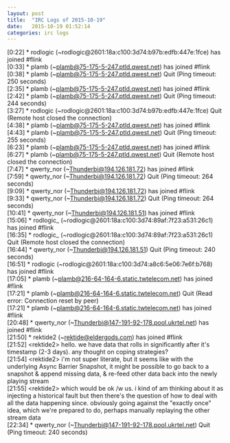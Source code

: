 ```yaml
---
layout: post
title:  "IRC Logs of 2015-10-19"
date:   2015-10-19 01:52:14
categories: irc logs
---
```

<span class="irc-date">[0:22]</span> <span class="irc-green">* rodlogic (~rodlogic@2601:18a:c100:3d74:b97b:edfb:447e:1fce) has joined #flink</span><br />
<span class="irc-date">[0:33]</span> <span class="irc-green">* plamb (~plamb@75-175-5-247.ptld.qwest.net) has joined #flink</span><br />
<span class="irc-date">[0:38]</span> <span class="irc-navy">* plamb (~plamb@75-175-5-247.ptld.qwest.net) Quit (Ping timeout: 250 seconds)</span><br />
<span class="irc-date">[2:35]</span> <span class="irc-green">* plamb (~plamb@75-175-5-247.ptld.qwest.net) has joined #flink</span><br />
<span class="irc-date">[2:42]</span> <span class="irc-navy">* plamb (~plamb@75-175-5-247.ptld.qwest.net) Quit (Ping timeout: 244 seconds)</span><br />
<span class="irc-date">[3:27]</span> <span class="irc-navy">* rodlogic (~rodlogic@2601:18a:c100:3d74:b97b:edfb:447e:1fce) Quit (Remote host closed the connection)</span><br />
<span class="irc-date">[4:38]</span> <span class="irc-green">* plamb (~plamb@75-175-5-247.ptld.qwest.net) has joined #flink</span><br />
<span class="irc-date">[4:43]</span> <span class="irc-navy">* plamb (~plamb@75-175-5-247.ptld.qwest.net) Quit (Ping timeout: 255 seconds)</span><br />
<span class="irc-date">[6:23]</span> <span class="irc-green">* plamb (~plamb@75-175-5-247.ptld.qwest.net) has joined #flink</span><br />
<span class="irc-date">[6:27]</span> <span class="irc-navy">* plamb (~plamb@75-175-5-247.ptld.qwest.net) Quit (Remote host closed the connection)</span><br />
<span class="irc-date">[7:47]</span> <span class="irc-green">* qwerty_nor (~Thunderbi@194.126.181.72) has joined #flink</span><br />
<span class="irc-date">[7:59]</span> <span class="irc-navy">* qwerty_nor (~Thunderbi@194.126.181.72) Quit (Ping timeout: 264 seconds)</span><br />
<span class="irc-date">[9:09]</span> <span class="irc-green">* qwerty_nor (~Thunderbi@194.126.181.72) has joined #flink</span><br />
<span class="irc-date">[9:33]</span> <span class="irc-navy">* qwerty_nor (~Thunderbi@194.126.181.72) Quit (Ping timeout: 264 seconds)</span><br />
<span class="irc-date">[10:41]</span> <span class="irc-green">* qwerty_nor (~Thunderbi@194.126.181.51) has joined #flink</span><br />
<span class="irc-date">[15:06]</span> <span class="irc-green">* rodlogic_ (~rodlogic@2601:18a:c100:3d74:89af:7f23:a531:26c1) has joined #flink</span><br />
<span class="irc-date">[16:35]</span> <span class="irc-navy">* rodlogic_ (~rodlogic@2601:18a:c100:3d74:89af:7f23:a531:26c1) Quit (Remote host closed the connection)</span><br />
<span class="irc-date">[16:44]</span> <span class="irc-navy">* qwerty_nor (~Thunderbi@194.126.181.51) Quit (Ping timeout: 240 seconds)</span><br />
<span class="irc-date">[16:51]</span> <span class="irc-green">* rodlogic (~rodlogic@2601:18a:c100:3d74:a8c6:5e06:7e6f:b768) has joined #flink</span><br />
<span class="irc-date">[17:05]</span> <span class="irc-green">* plamb (~plamb@216-64-164-6.static.twtelecom.net) has joined #flink</span><br />
<span class="irc-date">[17:21]</span> <span class="irc-navy">* plamb (~plamb@216-64-164-6.static.twtelecom.net) Quit (Read error: Connection reset by peer)</span><br />
<span class="irc-date">[17:21]</span> <span class="irc-green">* plamb (~plamb@216-64-164-6.static.twtelecom.net) has joined #flink</span><br />
<span class="irc-date">[20:48]</span> <span class="irc-green">* qwerty_nor (~Thunderbi@147-191-92-178.pool.ukrtel.net) has joined #flink</span><br />
<span class="irc-date">[21:50]</span> <span class="irc-green">* rektide2 (~rektide@eldergods.com) has joined #flink</span><br />
<span class="irc-date">[21:52]</span> <span class="irc-black">&lt;rektide2&gt; hello. we have data that rolls in significantly after it's timestamp (2-3 days). any thought on coping strategies?</span><br />
<span class="irc-date">[21:54]</span> <span class="irc-black">&lt;rektide2&gt; i'm not super literate, but it seems like with the underlying Async Barrier Snapshot, it might be possible to go back to a snapshot &amp; append missing data, &amp; re-feed other data back into the newly playing stream</span><br />
<span class="irc-date">[21:55]</span> <span class="irc-black">&lt;rektide2&gt; which would be ok /w us. i kind of am thinking about it as injecting a historical fault but then there's the question of how to deal with all the data happening since. obviously going against the "exactly once" idea, which we're prepared to do, perhaps manually replaying the other stream data</span><br />
<span class="irc-date">[22:34]</span> <span class="irc-navy">* qwerty_nor (~Thunderbi@147-191-92-178.pool.ukrtel.net) Quit (Ping timeout: 240 seconds)</span><br />
